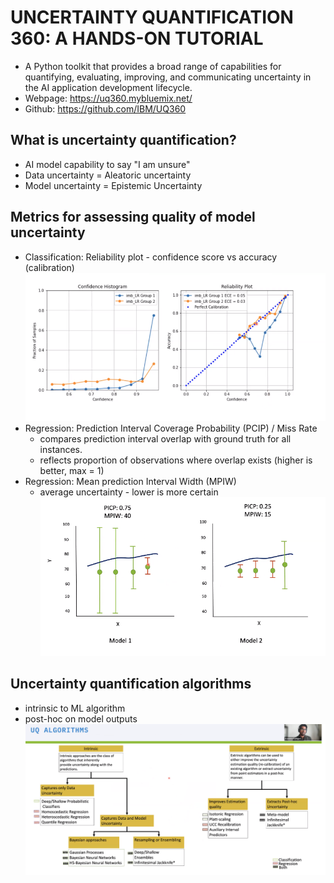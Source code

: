# UNCERTAINTY QUANTIFICATION 360: A HANDS-ON TUTORIAL

* A Python toolkit that provides a broad range of capabilities for quantifying, evaluating, improving, and communicating uncertainty in the AI application development lifecycle.
* Webpage: https://uq360.mybluemix.net/
* Github: https://github.com/IBM/UQ360

## What is uncertainty quantification?
* AI model capability to say "I am unsure"
* Data uncertainty = Aleatoric uncertainty
* Model uncertainty = Epistemic Uncertainty

## Metrics for assessing quality of model uncertainty 
* Classification: Reliability plot - confidence score vs accuracy (calibration)
![](2021-11-03-17-34-55.png)
* Regression: Prediction Interval Coverage Probability (PCIP) / Miss Rate
    * compares prediction interval overlap with ground truth for all instances. 
    * reflects proportion of observations where overlap exists (higher is better, max = 1)
* Regression: Mean prediction Interval Width (MPIW)
    * average uncertainty - lower is more certain
![](2021-11-03-17-37-06.png)

## Uncertainty quantification algorithms
* intrinsic to ML algorithm
* post-hoc on model outputs 
![](2021-11-03-17-41-38.png)